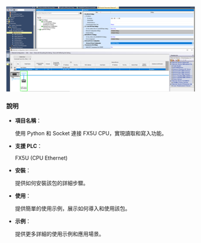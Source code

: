 
![Example Image](images/p1.png)

### 說明

- **項目名稱**：
    
    使用 Python 和 Socket 連接 FX5U CPU，實現讀取和寫入功能。

- **支援 PLC**：
    
    FX5U (CPU Ethernet)

- **安裝**：
    
    提供如何安裝該包的詳細步驟。

- **使用**：
    
    提供簡單的使用示例，展示如何導入和使用該包。

- **示例**：
    
    提供更多詳細的使用示例和應用場景。
